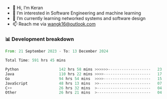 - 👋 Hi, I’m Keran
- 👀 I’m interested in Software Engineering and machine learning
- 🌱 I’m currently learning networked systems and software design
- 📫 Reach me via wangk16@outlook.com


###  📊 Development breakdown
<!--START_SECTION:waka-->

```rust
From: 21 September 2023 - To: 13 December 2024

Total Time: 591 hrs 45 mins

Python                  142 hrs 58 mins >>>>>>-------------------   23.13 %
Java                    110 hrs 22 mins >>>>---------------------   17.86 %
Go                      94 hrs 54 mins  >>>>---------------------   15.35 %
JavaScript              48 hrs 13 mins  >>-----------------------   07.80 %
C++                     26 hrs 32 mins  >------------------------   04.29 %
Other                   26 hrs 21 mins  >------------------------   04.27 %
```

<!--END_SECTION:waka-->

<!---
keran-w/keran-w is a ✨ special ✨ repository because its `README.md` (this file) appears on your GitHub profile.
You can click the Preview link to take a look at your changes.
--->
